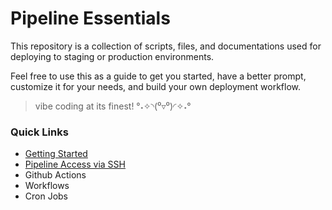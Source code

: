 # Pipeline Essentials
This repository is a collection of scripts, files, and documentations used for deploying to staging or production environments.

Feel free to use this as a guide to get you started, have a better prompt, customize it for your needs, and build your own deployment workflow. 

> vibe coding at its finest! °˖✧◝(⁰▿⁰)◜✧˖°

### Quick Links
- [Getting Started](ssh/Getting%20Started.md)
- [Pipeline Access via SSH](ssh/Accesing%20Pipeline%20via%20SSH.md)
- Github Actions
- Workflows
- Cron Jobs
